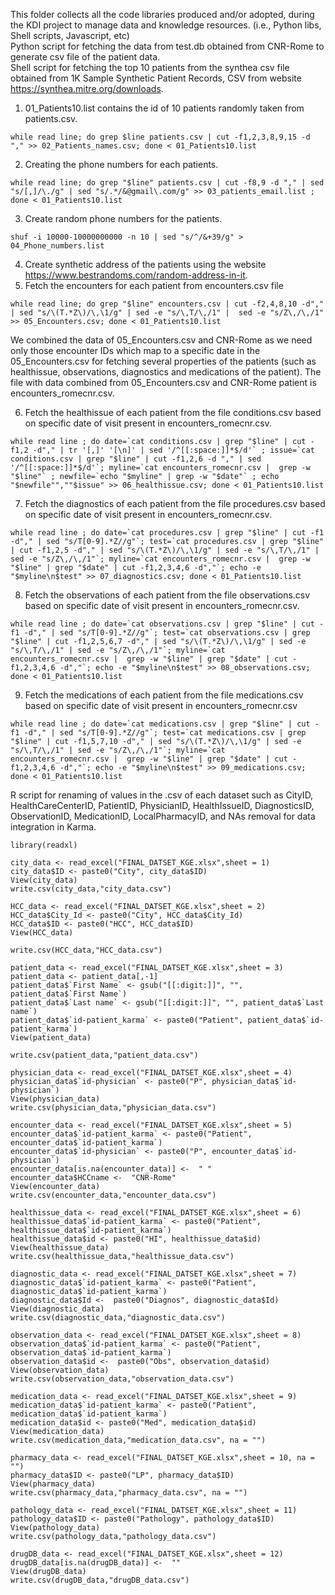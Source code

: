 This folder collects all the code libraries produced and/or adopted, during the KDI project to manage data and knowledge resources.
(i.e., Python libs, Shell scripts, Javascript, etc)
</br>
Python script for fetching the data from test.db obtained from CNR-Rome to generate csv file of the patient data.
</br>
Shell script for fetching the top 10 patients from the synthea csv file obtained from 1K Sample Synthetic Patient Records, CSV from website  https://synthea.mitre.org/downloads. 
</br>
1. 01_Patients10.list contains the id of 10 patients randomly taken from patients.csv.
```
while read line; do grep $line patients.csv | cut -f1,2,3,8,9,15 -d "," >> 02_Patients_names.csv; done < 01_Patients10.list 
```
2. Creating the phone numbers for each patients.
```
while read line; do grep "$line" patients.csv | cut -f8,9 -d "," | sed "s/[,]/\./g" | sed "s/.*/&@gmail\.com/g" >> 03_patients_email.list ; done < 01_Patients10.list
```
3. Create random phone numbers for the patients. 
```
shuf -i 10000-10000000000 -n 10 | sed "s/^/&+39/g" > 04_Phone_numbers.list
```
4. Create synthetic address of the patients using the website https://www.bestrandoms.com/random-address-in-it.
5. Fetch the encounters for each patient from encounters.csv file
```
while read line; do grep "$line" encounters.csv | cut -f2,4,8,10 -d"," | sed "s/\(T.*Z\)/\,\1/g" | sed -e "s/\,T/\,/1" |  sed -e "s/Z\,/\,/1" >> 05_Encounters.csv; done < 01_Patients10.list
```
We combined the data of 05_Encounters.csv and CNR-Rome as we need only those encounter IDs which map to a specific date in the 05_Encounters.csv for fetching several properties of the patients (such as healthissue, observations, diagnostics and medications of the patient). The file with data combined from 05_Encounters.csv and CNR-Rome patient is encounters_romecnr.csv.

6. Fetch the healthissue of each patient from the file conditions.csv based on specific date of visit present in encounters_romecnr.csv. 
```
while read line ; do date=`cat conditions.csv | grep "$line" | cut -f1,2 -d"," | tr '[,]' '[\n]' | sed '/^[[:space:]]*$/d'` ; issue=`cat conditions.csv | grep "$line" | cut -f1,2,6 -d "," | sed '/^[[:space:]]*$/d'`; myline=`cat encounters_romecnr.csv |  grep -w "$line"` ; newfile=`echo "$myline" | grep -w "$date"` ; echo "$newfile"",""$issue" >> 06_healthissue.csv; done < 01_Patients10.list
``` 
7. Fetch the diagnostics of each patient from the file procedures.csv based on specific date of visit present in encounters_romecnr.csv.
```
while read line ; do date=`cat procedures.csv | grep "$line" | cut -f1 -d"," | sed "s/T[0-9].*Z//g"`; test=`cat procedures.csv | grep "$line" | cut -f1,2,5 -d"," | sed "s/\(T.*Z\)/\,\1/g" | sed -e "s/\,T/\,/1" | sed -e "s/Z\,/\,/1"`; myline=`cat encounters_romecnr.csv |  grep -w "$line" | grep "$date" | cut -f1,2,3,4,6 -d","`; echo -e "$myline\n$test" >> 07_diagnostics.csv; done < 01_Patients10.list
```
8. Fetch the observations of each patient from the file observations.csv based on specific date of visit present in encounters_romecnr.csv.
```
while read line ; do date=`cat observations.csv | grep "$line" | cut -f1 -d"," | sed "s/T[0-9].*Z//g"`; test=`cat observations.csv | grep "$line" | cut -f1,2,5,6,7 -d"," | sed "s/\(T.*Z\)/\,\1/g" | sed -e "s/\,T/\,/1" | sed -e "s/Z\,/\,/1"`; myline=`cat encounters_romecnr.csv |  grep -w "$line" | grep "$date" | cut -f1,2,3,4,6 -d","`; echo -e "$myline\n$test" >> 08_observations.csv; done < 01_Patients10.list
```
9. Fetch the medications of each patient from the file medications.csv based on specific date of visit present in encounters_romecnr.csv
```
while read line ; do date=`cat medications.csv | grep "$line" | cut -f1 -d"," | sed "s/T[0-9].*Z//g"`; test=`cat medications.csv | grep "$line" | cut -f1,5,7,10 -d"," | sed "s/\(T.*Z\)/\,\1/g" | sed -e "s/\,T/\,/1" | sed -e "s/Z\,/\,/1"`; myline=`cat encounters_romecnr.csv |  grep -w "$line" | grep "$date" | cut -f1,2,3,4,6 -d","`; echo -e "$myline\n$test" >> 09_medications.csv; done < 01_Patients10.list
```
R script for renaming of values in the .csv of each dataset such as CityID, HealthCareCenterID, PatientID, PhysicianID, HealthIssueID,  DiagnosticsID, ObservationID, MedicationID, LocalPharmacyID, and NAs removal for data integration in Karma. 
```
library(readxl)

city_data <- read_excel("FINAL_DATSET_KGE.xlsx",sheet = 1)
city_data$ID <- paste0("City", city_data$ID)
View(city_data)
write.csv(city_data,"city_data.csv")

HCC_data <- read_excel("FINAL_DATSET_KGE.xlsx",sheet = 2)
HCC_data$City_Id <- paste0("City", HCC_data$City_Id)
HCC_data$ID <- paste0("HCC", HCC_data$ID)
View(HCC_data)

write.csv(HCC_data,"HCC_data.csv")

patient_data <- read_excel("FINAL_DATSET_KGE.xlsx",sheet = 3)
patient_data <- patient_data[,-1]
patient_data$`First Name` <- gsub("[[:digit:]]", "", patient_data$`First Name`)  
patient_data$`Last name` <- gsub("[[:digit:]]", "", patient_data$`Last name`)  
patient_data$`id-patient_karma` <- paste0("Patient", patient_data$`id-patient_karma`)
View(patient_data)

write.csv(patient_data,"patient_data.csv")

physician_data <- read_excel("FINAL_DATSET_KGE.xlsx",sheet = 4)
physician_data$`id-physician` <- paste0("P", physician_data$`id-physician`)
View(physician_data)
write.csv(physician_data,"physician_data.csv")

encounter_data <- read_excel("FINAL_DATSET_KGE.xlsx",sheet = 5)
encounter_data$`id-patient_karma` <- paste0("Patient", encounter_data$`id-patient_karma`)
encounter_data$`id-physician` <- paste0("P", encounter_data$`id-physician`)
encounter_data[is.na(encounter_data)] <-  " "
encounter_data$HCCname <-  "CNR-Rome"
View(encounter_data)
write.csv(encounter_data,"encounter_data.csv")

healthissue_data <- read_excel("FINAL_DATSET_KGE.xlsx",sheet = 6)
healthissue_data$`id-patient_karma` <- paste0("Patient", healthissue_data$`id-patient_karma`)
healthissue_data$id <- paste0("HI", healthissue_data$id)
View(healthissue_data)
write.csv(healthissue_data,"healthissue_data.csv")

diagnostic_data <- read_excel("FINAL_DATSET_KGE.xlsx",sheet = 7)
diagnostic_data$`id-patient_karma` <- paste0("Patient", diagnostic_data$`id-patient_karma`)
diagnostic_data$Id <-  paste0("Diagnos", diagnostic_data$Id)
View(diagnostic_data)
write.csv(diagnostic_data,"diagnostic_data.csv")

observation_data <- read_excel("FINAL_DATSET_KGE.xlsx",sheet = 8)
observation_data$`id-patient_karma` <- paste0("Patient", observation_data$`id-patient_karma`)
observation_data$id <-  paste0("Obs", observation_data$id)
View(observation_data)
write.csv(observation_data,"observation_data.csv")

medication_data <- read_excel("FINAL_DATSET_KGE.xlsx",sheet = 9)
medication_data$`id-patient_karma` <- paste0("Patient", medication_data$`id-patient_karma`)
medication_data$id <- paste0("Med", medication_data$id)
View(medication_data)
write.csv(medication_data,"medication_data.csv", na = "")

pharmacy_data <- read_excel("FINAL_DATSET_KGE.xlsx",sheet = 10, na = "")
pharmacy_data$ID <- paste0("LP", pharmacy_data$ID)
View(pharmacy_data)
write.csv(pharmacy_data,"pharmacy_data.csv", na = "")

pathology_data <- read_excel("FINAL_DATSET_KGE.xlsx",sheet = 11)
pathology_data$ID <- paste0("Pathology", pathology_data$ID)
View(pathology_data)
write.csv(pathology_data,"pathology_data.csv")

drugDB_data <- read_excel("FINAL_DATSET_KGE.xlsx",sheet = 12)
drugDB_data[is.na(drugDB_data)] <-  ""
View(drugDB_data)
write.csv(drugDB_data,"drugDB_data.csv")
```
